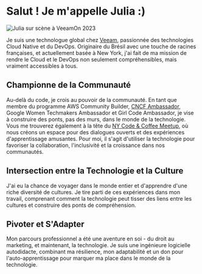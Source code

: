 # Salut ! Je m'appelle Julia :)

![Julia sur scène à VeeamOn 2023](https://blog-imgs-23.s3.amazonaws.com/veeamon23.jpeg)

Je suis une technologue global chez [Veeam](https://www.veeam.com/), passionnée des technologies Cloud Native et du DevOps. Originaire du Brésil avec une touche de racines françaises, et actuellement basée à New York, j'ai fait de ma mission de rendre le Cloud et le DevOps non seulement compréhensibles, mais vraiment accessibles à tous.

## Championne de la Communauté
Au-delà du code, je crois au pouvoir de la communauté. En tant que membre du programme AWS Community Builder, [CNCF Ambassador](https://www.cncf.io/people/ambassadors/?_sft_lf-country=us&_sft_lf-expertise=non-technical&p=julia-furst-morgado), Google Women Techmakers Ambassador et Girl Code Ambassador, je vise à construire des ponts, pas des murs, dans le monde de la technologie. Vous me trouverez également à la tête du [NY Code & Coffee Meetup](https://www.newyorkcodeandcoffee.com/), où nous créons un espace pour des dialogues ouverts et des expériences d'apprentissage amusantes. Pour moi, il s'agit d'utiliser la technologie pour favoriser la collaboration, l'inclusivité et la croissance dans nos communautés.

## Intersection entre la Technologie et la Culture
J'ai eu la chance de voyager dans le monde entier et d'apprendre d'une riche diversité de cultures. Je tire parti de ces expériences dans mon travail, comprenant comment la technologie peut tisser des liens entre les cultures et construire des ponts de compréhension.

## Pivoter et S'Adapter
Mon parcours professionnel a été une aventure en soi - du droit au marketing, et maintenant, la technologie. Je suis une ingénieure logicielle autodidacte, combinant ma résilience, mon adaptabilité et un don pour l'auto-apprentissage pour marquer ma place dans le monde de la technologie.
